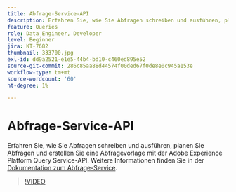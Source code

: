 ```yaml
---
title: Abfrage-Service-API
description: Erfahren Sie, wie Sie Abfragen schreiben und ausführen, planen Sie Abfragen und erstellen Sie eine Abfragevorlage mit der Adobe Experience Platform Query Service-API.
feature: Queries
role: Data Engineer, Developer
level: Beginner
jira: KT-7682
thumbnail: 333700.jpg
exl-id: dd9a2521-e1e5-44b4-bd10-c460ed895e52
source-git-commit: 286c85aa88d44574f00ded67f0de8e0c945a153e
workflow-type: tm+mt
source-wordcount: '60'
ht-degree: 1%

---
```


# Abfrage-Service-API

Erfahren Sie, wie Sie Abfragen schreiben und ausführen, planen Sie Abfragen und erstellen Sie eine Abfragevorlage mit der Adobe Experience Platform Query Service-API. Weitere Informationen finden Sie in der [Dokumentation zum Abfrage-Service](https://experienceleague.adobe.com/docs/experience-platform/query/home.html?lang=de).

>[!VIDEO](https://video.tv.adobe.com/v/333700?learn=on&enablevpops)
